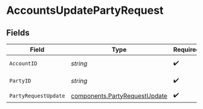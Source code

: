 # AccountsUpdatePartyRequest


## Fields

| Field                                                                          | Type                                                                           | Required                                                                       | Description                                                                    | Example                                                                        |
| ------------------------------------------------------------------------------ | ------------------------------------------------------------------------------ | ------------------------------------------------------------------------------ | ------------------------------------------------------------------------------ | ------------------------------------------------------------------------------ |
| `AccountID`                                                                    | *string*                                                                       | :heavy_check_mark:                                                             | The account id.                                                                | 01HC3MAQ4DR9QN1V8MJ4CN1HMK                                                     |
| `PartyID`                                                                      | *string*                                                                       | :heavy_check_mark:                                                             | The party id.                                                                  | a58ddb02-3954-4249-a7d5-1d408def12cf                                           |
| `PartyRequestUpdate`                                                           | [components.PartyRequestUpdate](../../models/components/partyrequestupdate.md) | :heavy_check_mark:                                                             | N/A                                                                            |                                                                                |